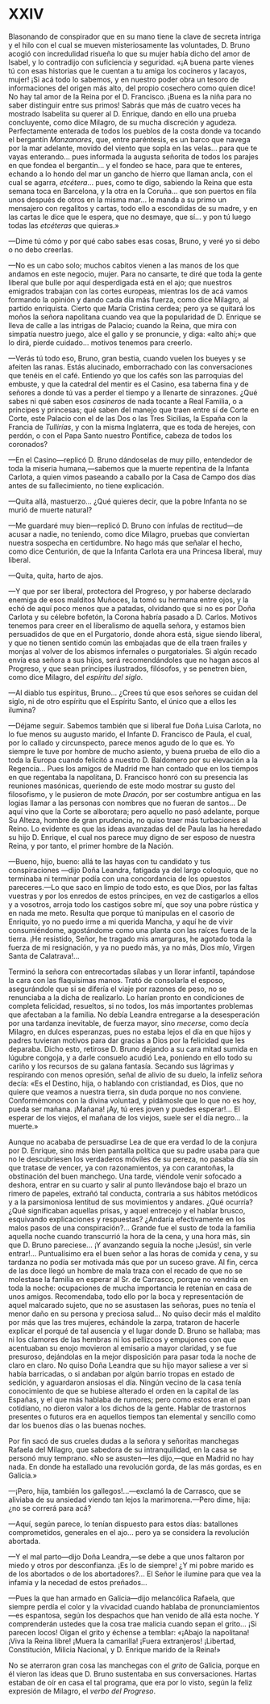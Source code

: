 # XXIV

Blasonando de conspirador que en su mano tiene la clave de secreta intriga y el
hilo con el cual se mueven misteriosamente las voluntades, D. Bruno acogió con
incredulidad risueña lo que su mujer había dicho del amor de Isabel, y lo
contradijo con suficiencia y seguridad. «¡A buena parte vienes tú con esas
historias que le cuentan a tu amiga los cocineros y lacayos, mujer! ¡Si acá
todo lo sabemos, y en nuestro poder obra un tesoro de informaciones del origen
más alto, del propio cosechero como quien dice! No hay tal amor de la Reina por
el D. Francisco. ¡Buena es la niña para no saber distinguir entre sus primos!
Sabrás que más de cuatro veces ha mostrado Isabelita su querer al D. Enrique,
dando en ello una prueba concluyente, como dice Milagro, de su mucha discreción
y agudeza. Perfectamente enterada de todos los pueblos de la costa donde va
tocando el bergantín *Manzanares*, que, entre paréntesis, es un barco que
navega por la mar adelante, movido del viento que sopla en las velas... para
que te vayas enterando... pues informada la augusta señorita de todos los
parajes en que fondea el bergantín... y el fondeo se hace, para que te enteres,
echando a lo hondo del mar un gancho de hierro que llaman ancla, con el cual se
agarra, *etcétera*... pues, como te digo, sabiendo la Reina que esta semana
toca en Barcelona, y la otra en la Coruña... que son puertos en fila unos
después de otros en la misma mar... le manda a su primo un mensajero con
regalitos y cartas, todo ello a escondidas de su madre, y en las cartas le dice
que le espera, que no desmaye, que sí... y pon tú luego todas las *etcéteras*
que quieras.»

—Dime tú cómo y por qué cabo sabes esas cosas, Bruno, y veré yo si debo o no
debo creerlas.

—No es un cabo solo; muchos cabitos vienen a las manos de los que andamos en
este negocio, mujer. Para no cansarte, te diré que toda la gente liberal que
bulle por aquí desperdigada está en el ajo; que nuestros emigrados trabajan con
las cortes europeas, mientras los de acá vamos formando la opinión y dando cada
día más fuerza, como dice Milagro, al partido enriquista. Cierto que María
Cristina cerdea; pero ya se quitará los moños la señora napolitana cuando vea
que la popularidad de D. Enrique se lleva de calle a las intrigas de Palacio;
cuando la Reina, que mira con simpatía nuestro juego, alce el gallo y se
pronuncie, y diga: «alto ahí;» que lo dirá, pierde cuidado... motivos tenemos
para creerlo.

—Verás tú todo eso, Bruno, gran bestia, cuando vuelen los bueyes y se afeiten
las ranas. Estás alucinado, emborrachado con las conversaciones que tenéis en
el café. Entiendo yo que los cafés son las parroquias del embuste, y que la
catedral del mentir es el Casino, esa taberna fina y de señores a donde tú vas
a perder el tiempo y a llenarte de sinrazones. ¿Qué sabes ni qué saben esos
*casineros* de nada tocante a Real Familia, o a príncipes y princesas; qué
saben del manejo que traen entre sí de Corte en Corte, este Palacio con el de
las Dos o las Tres Sicilias, la España con la Francia de *Tullirías*, y con la
misma Inglaterra, que es toda de herejes, con perdón, o con el Papa Santo
nuestro Pontífice, cabeza de todos los coronados?

—En el Casino—replicó D. Bruno dándoselas de muy pillo, entendedor de toda la
miseria humana,—sabemos que la muerte repentina de la Infanta Carlota, a quien
vimos paseando a caballo por la Casa de Campo dos días antes de su
fallecimiento, no tiene explicación.

—Quita allá, mastuerzo... ¿Qué quieres decir, que la pobre Infanta no se murió
de muerte natural?

—Me guardaré muy bien—replicó D. Bruno con ínfulas de rectitud—de acusar
a nadie, no teniendo, como dice Milagro, pruebas que conviertan nuestra
sospecha en certidumbre. No hago más que señalar el hecho, como dice Centurión,
de que la Infanta Carlota era una Princesa liberal, muy liberal.

—Quita, quita, harto de ajos.

—Y que por ser liberal, protectora del Progreso, y por haberse declarado
enemiga de esos malditos Muñoces, la tomó su hermana entre ojos, y la echó de
aquí poco menos que a patadas, olvidando que si no es por Doña Carlota y su
célebre bofetón, la Corona habría pasado a D. Carlos. Motivos tenemos para
creer en el liberalismo de aquella señora, y estamos bien persuadidos de que en
el Purgatorio, donde ahora está, sigue siendo liberal, y que no tienen sentido
común las embajadas que de ella traen frailes y monjas al volver de los abismos
infernales o purgatoriales. Si algún recado envía esa señora a sus hijos, será
recomendándoles que no hagan ascos al Progreso, y que sean príncipes
ilustrados, filósofos, y se penetren bien, como dice Milagro, del *espíritu del
siglo*.

—Al diablo tus espíritus, Bruno... ¿Crees tú que esos señores se cuidan del
siglo, ni de otro espíritu que el Espíritu Santo, el único que a ellos les
ilumina?

—Déjame seguir. Sabemos también que si liberal fue Doña Luisa Carlota, no lo
fue menos su augusto marido, el Infante D. Francisco de Paula, el cual, por lo
callado y circunspecto, parece menos agudo de lo que es. Yo siempre le tuve por
hombre de mucho asiento, y buena prueba de ello dio a toda la Europa cuando
felicitó a nuestro D. Baldomero por su elevación a la Regencia... Pues los
amigos de Madrid me han contado que en los tiempos en que regentaba la
napolitana, D. Francisco honró con su presencia las reuniones masónicas,
queriendo de este modo mostrar su gusto del filosofismo, y le pusieron de mote
*Dracón*, por ser costumbre antigua en las logias llamar a las personas con
nombres que no fueran de santos... De aquí vino que la Corte se alborotara;
pero aquello no pasó adelante, porque Su Alteza, hombre de gran prudencia, no
quiso traer más turbaciones al Reino. Lo evidente es que las ideas avanzadas
del de Paula las ha heredado su hijo D. Enrique, el cual nos parece muy digno
de ser esposo de nuestra Reina, y por tanto, el primer hombre de la Nación.

—Bueno, hijo, bueno: allá te las hayas con tu candidato y tus conspiraciones
—dijo Doña Leandra, fatigada ya del largo coloquio, que no terminaba ni
terminar podía con una concordancia de los opuestos pareceres.—Lo que saco en
limpio de todo esto, es que Dios, por las faltas vuestras y por los enredos de
estos príncipes, en vez de castigarlos a ellos y a vosotros, arroja todo los
castigos sobre mí, que soy una pobre rústica y en nada me meto. Resulta que
porque tú manipulas en el casorio de Enriquito, yo no puedo irme a mi querida
Mancha, y aquí he de vivir consumiéndome, agostándome como una planta con las
raíces fuera de la tierra. ¡He resistido, Señor, he tragado mis amarguras, he
agotado toda la fuerza de mi resignación, y ya no puedo más, ya no más, Dios
mío, Virgen Santa de Calatrava!...

Terminó la señora con entrecortadas sílabas y un llorar infantil, tapándose la
cara con las flaquísimas manos. Trató de consolarla el esposo, asegurándole que
si se difería el viaje por razones de peso, no se renunciaba a la dicha de
realizarlo. Lo harían pronto en condiciones de completa felicidad, resueltos,
si no todos, los más importantes problemas que afectaban a la familia. No debía
Leandra entregarse a la desesperación por una tardanza inevitable, de fuerza
mayor, sino *mecerse*, como decía Milagro, en dulces esperanzas, pues no estaba
lejos el día en que hijos y padres tuvieran motivos para dar gracias a Dios por
la felicidad que les deparaba. Dicho esto, retirose D. Bruno dejando a su cara
mitad sumida en lúgubre congoja, y a darle consuelo acudió Lea, poniendo en
ello todo su cariño y los recursos de su galana fantasía. Secando sus lágrimas
y respirando con menos opresión, señal de alivio de su duelo, la infeliz señora
decía: «Es el Destino, hija, o hablando con cristiandad, es Dios, que no quiere
que veamos a nuestra tierra, sin duda porque no nos conviene. Conformémonos con
la divina voluntad, y pidámosle que lo que no es hoy, pueda ser mañana.
¡Mañana! ¡Ay, tú eres joven y puedes esperar!... El esperar de los viejos, el
mañana de los viejos, suele ser el día negro... la muerte.»

Aunque no acababa de persuadirse Lea de que era verdad lo de la conjura por D.
Enrique, sino más bien pantalla política que su padre usaba para que no le
descubriesen los verdaderos móviles de su pereza, no pasaba día sin que tratase
de vencer, ya con razonamientos, ya con carantoñas, la obstinación del buen
manchego. Una tarde, viéndole venir sofocado a deshora, entrar en su cuarto
y salir al punto llevándose bajo el brazo un rimero de papeles, extrañó tal
conducta, contraria a sus hábitos metódicos y a la parsimoniosa lentitud de sus
movimientos y andares. ¿Qué ocurría? ¿Qué significaban aquellas prisas, y aquel
entrecejo y el hablar brusco, esquivando explicaciones y respuestas? ¿Andaría
efectivamente en los malos pasos de una conspiración?... Grande fue el susto de
toda la familia aquella noche cuando transcurrió la hora de la cena, y una hora
más, sin que D. Bruno pareciese... ¡Y avanzando seguía la noche ¡Jesús!, sin
verle entrar!... Puntualísimo era el buen señor a las horas de comida y cena,
y su tardanza no podía ser motivada más que por un suceso grave. Al fin, cerca
de las doce llegó un hombre de mala traza con el recado de que no se molestase
la familia en esperar al Sr. de Carrasco, porque no vendría en toda la noche:
ocupaciones de mucha importancia le retenían en casa de unos amigos.
Recomendaba, todo ello por la boca y representación de aquel malcarado sujeto,
que no se asustasen las señoras, pues no tenía el menor daño en su persona
y preciosa salud... No quiso decir más el maldito por más que las tres mujeres,
echándole la zarpa, trataron de hacerle explicar el porqué de tal ausencia y el
lugar donde D. Bruno se hallaba; mas ni los clamores de las hembras ni los
pellizcos y empujones con que acentuaban su enojo movieron al emisario a mayor
claridad, y se fue presuroso, dejándolas en la mejor disposición para pasar
toda la noche de claro en claro. No quiso Doña Leandra que su hijo mayor
saliese a ver si había barricadas, o si andaban por algún barrio tropas en
estado de sedición, y aguardaron ansiosas el día. Ningún vecino de la casa
tenía conocimiento de que se hubiese alterado el orden en la capital de las
Españas, y el que más hablaba de rumores; pero como estos eran el pan
cotidiano, no dieron valor a los dichos de la gente. Hablar de trastornos
presentes o futuros era en aquellos tiempos tan elemental y sencillo como dar
los buenos días o las buenas noches.

Por fin sacó de sus crueles dudas a la señora y señoritas manchegas Rafaela del
Milagro, que sabedora de su intranquilidad, en la casa se personó muy temprano.
«No se asusten—les dijo,—que en Madrid no hay nada. En donde ha estallado una
revolución gorda, de las más gordas, es en Galicia.»

—¡Pero, hija, también los gallegos!...—exclamó la de Carrasco, que se aliviaba
de su ansiedad viendo tan lejos la marimorena.—Pero dime, hija: ¿no se correrá
para acá?

—Aquí, según parece, lo tenían dispuesto para estos días: batallones
comprometidos, generales en el ajo... pero ya se considera la revolución
abortada.

—Y el mal parto—dijo Doña Leandra,—se debe a que unos faltaron por miedo
y otros por desconfianza. ¡Es lo de siempre! ¿Y mi pobre marido es de los
abortados o de los abortadores?... El Señor le ilumine para que vea la infamia
y la necedad de estos preñados...

—Pues la que han armado en Galicia—dijo melancólica Rafaela, que siempre perdía
el color y la vivacidad cuando hablaba de pronunciamientos—es espantosa, según
los despachos que han venido de allá esta noche. Y comprenderán ustedes que la
cosa trae malicia cuando sepan el grito... ¡Si parecen locos! Oigan el grito
y échense a temblar: «¡Abajo la napolitana! ¡Viva la Reina libre! ¡Muera la
camarilla! ¡Fuera extranjeros! ¡Libertad, Constitución, Milicia Nacional, y D.
Enrique marido de la Reina!»

No se aterraron gran cosa las manchegas con el *grito* de Galicia, porque en él
vieron las ideas que D. Bruno sustentaba en sus conversaciones. Hartas estaban
de oír en casa el tal programa, que era por lo visto, según la feliz expresión
de Milagro, el *verbo del Progreso*.
